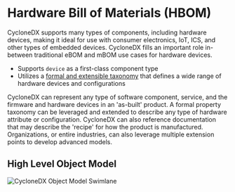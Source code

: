 # Hardware Bill of Materials (HBOM)

CycloneDX supports many types of components, including hardware devices, making it ideal for use with consumer electronics,
IoT, ICS, and other types of embedded devices. CycloneDX fills an important role in-between traditional eBOM and mBOM
use cases for hardware devices.

- Supports `device` as a first-class component type
- Utilizes a [formal and extensible taxonomy](https://github.com/CycloneDX/cyclonedx-property-taxonomy/blob/main/cdx/device.md) that defines a wide range of hardware devices and configurations

CycloneDX can represent any type of software component, service, and the firmware and hardware devices in an 'as-built'
product. A formal property taxonomy can be leveraged and extended to describe any type of hardware attribute or configuration.
CycloneDX can also reference documentation that may describe the 'recipe' for how the product is manufactured.  
Organizations, or entire industries, can also leverage multiple extension points to develop advanced models.

## High Level Object Model
![CycloneDX Object Model Swimlane](https://cyclonedx.org/theme/assets/images/CycloneDX-Object-Model-Swimlane.svg)